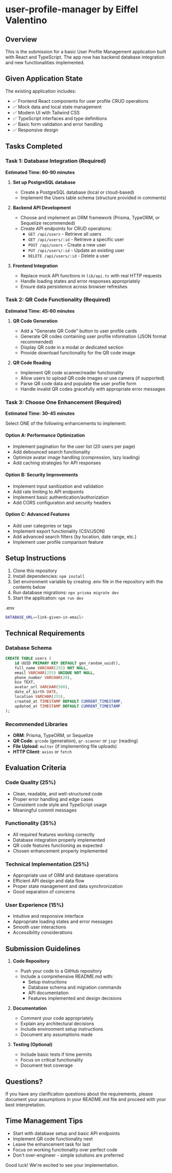 # user-profile-manager by Eiffel Valentino

## Overview

This is the submission for a basic User Profile Management application built with React and TypeScript. The app now has backend database integration and new functionalities implemented.

## Given Application State

The existing application includes:

- ✅ Frontend React components for user profile CRUD operations
- ✅ Mock data and local state management
- ✅ Modern UI with Tailwind CSS
- ✅ TypeScript interfaces and type definitions
- ✅ Basic form validation and error handling
- ✅ Responsive design

## Tasks Completed

### Task 1: Database Integration (Required)

**Estimated Time: 60-90 minutes**

1. **Set up PostgreSQL database**
   - Create a PostgreSQL database (local or cloud-based)
   - Implement the Users table schema (structure provided in comments)

2. **Backend API Development**
   - Choose and implement an ORM framework (Prisma, TypeORM, or Sequelize recommended)
   - Create API endpoints for CRUD operations:
     - `GET /api/users` - Retrieve all users
     - `GET /api/users/:id` - Retrieve a specific user
     - `POST /api/users` - Create a new user
     - `PUT /api/users/:id` - Update an existing user
     - `DELETE /api/users/:id` - Delete a user

3. **Frontend Integration**
   - Replace mock API functions in `lib/api.ts` with real HTTP requests
   - Handle loading states and error responses appropriately
   - Ensure data persistence across browser refreshes

### Task 2: QR Code Functionality (Required)
**Estimated Time: 45-60 minutes**

1. **QR Code Generation**
   - Add a "Generate QR Code" button to user profile cards
   - Generate QR codes containing user profile information (JSON format recommended)
   - Display QR code in a modal or dedicated section
   - Provide download functionality for the QR code image

2. **QR Code Reading**
   - Implement QR code scanner/reader functionality
   - Allow users to upload QR code images or use camera (if supported)
   - Parse QR code data and populate the user profile form
   - Handle invalid QR codes gracefully with appropriate error messages

### Task 3: Choose One Enhancement (Required)
**Estimated Time: 30-45 minutes**

Select ONE of the following enhancements to implement:

#### Option A: Performance Optimization
- Implement pagination for the user list (20 users per page)
- Add debounced search functionality
- Optimize avatar image handling (compression, lazy loading)
- Add caching strategies for API responses

#### Option B: Security Improvements
- Implement input sanitization and validation
- Add rate limiting to API endpoints
- Implement basic authentication/authorization
- Add CORS configuration and security headers

#### Option C: Advanced Features
- Add user categories or tags
- Implement export functionality (CSV/JSON)
- Add advanced search filters (by location, date range, etc.)
- Implement user profile comparison feature

## Setup Instructions

1. Clone this repository
2. Install dependencies: `npm install`
3. Set environment variable by creating .env file in the repository with the contents below
4. Run database migrations: `npx prisma migrate dev`
5. Start the application: `npm run dev`

.env

```bash
DATABASE_URL=<link-given-in-email>
```

## Technical Requirements

### Database Schema

```sql
CREATE TABLE users (
    id UUID PRIMARY KEY DEFAULT gen_random_uuid(),
    full_name VARCHAR(255) NOT NULL,
    email VARCHAR(255) UNIQUE NOT NULL,
    phone_number VARCHAR(20),
    bio TEXT,
    avatar_url VARCHAR(500),
    date_of_birth DATE,
    location VARCHAR(255),
    created_at TIMESTAMP DEFAULT CURRENT_TIMESTAMP,
    updated_at TIMESTAMP DEFAULT CURRENT_TIMESTAMP
);
```

### Recommended Libraries

- **ORM**: Prisma, TypeORM, or Sequelize
- **QR Code**: `qrcode` (generation), `qr-scanner` or `jsqr` (reading)
- **File Upload**: `multer` (if implementing file uploads)
- **HTTP Client**: `axios` or `fetch`

## Evaluation Criteria

### Code Quality (25%)

- Clean, readable, and well-structured code
- Proper error handling and edge cases
- Consistent code style and TypeScript usage
- Meaningful commit messages

### Functionality (35%)

- All required features working correctly
- Database integration properly implemented
- QR code features functioning as expected
- Chosen enhancement properly implemented

### Technical Implementation (25%)

- Appropriate use of ORM and database operations
- Efficient API design and data flow
- Proper state management and data synchronization
- Good separation of concerns

### User Experience (15%)

- Intuitive and responsive interface
- Appropriate loading states and error messages
- Smooth user interactions
- Accessibility considerations

## Submission Guidelines

1. **Code Repository**
   - Push your code to a GitHub repository
   - Include a comprehensive README.md with:
     - Setup instructions
     - Database schema and migration commands
     - API documentation
     - Features implemented and design decisions

2. **Documentation**
   - Comment your code appropriately
   - Explain any architectural decisions
   - Include environment setup instructions
   - Document any assumptions made

3. **Testing (Optional)**
   - Include basic tests if time permits
   - Focus on critical functionality
   - Document test coverage

## Questions?

If you have any clarification questions about the requirements, please document your assumptions in your README.md file and proceed with your best interpretation.

## Time Management Tips

- Start with database setup and basic API endpoints
- Implement QR code functionality next
- Leave the enhancement task for last
- Focus on working functionality over perfect code
- Don't over-engineer - simple solutions are preferred

Good luck! We're excited to see your implementation.